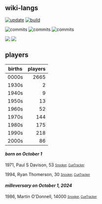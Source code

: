 ## wiki-langs
[![update](https://github.com/dreamerminsk/wiki-langs/actions/workflows/update-tables.yml/badge.svg)](https://github.com/dreamerminsk/wiki-langs/actions/workflows/update-tables.yml)
[![build](https://github.com/dreamerminsk/wiki-langs/actions/workflows/build.yml/badge.svg)](https://github.com/dreamerminsk/wiki-langs/actions/workflows/build.yml)

![commits](https://img.shields.io/github/commit-activity/y/dreamerminsk/wiki-langs)
![commits](https://img.shields.io/github/commit-activity/m/dreamerminsk/wiki-langs)
![commits](https://img.shields.io/github/commit-activity/w/dreamerminsk/wiki-langs)

![](https://img.shields.io/github/languages/code-size/dreamerminsk/wiki-langs)
![](https://img.shields.io/github/repo-size/dreamerminsk/wiki-langs)

## players
| births | players |
| :----: | ------: |
| 0000s | 2665 |
| 1930s | 2 |
| 1940s | 9 |
| 1950s | 13 |
| 1960s | 52 |
| 1970s | 144 |
| 1980s | 175 |
| 1990s | 218 |
| 2000s | 86 |

#### ***born on October  1***
1971, Paul S Davison, 53 <sub><sup>[Snooker](http://www.snooker.org/res/index.asp?player=23), [CueTracker](http://cuetracker.net/Players/paul-davison/)</sup></sub>

1994, Ryan Thomerson, 30 <sub><sup>[Snooker](http://www.snooker.org/res/index.asp?player=741), [CueTracker](http://cuetracker.net/Players/ryan-thomerson/)</sup></sub>


#### ***milleversary on October  1, 2024***
1986, Martin O'Donnell, 14000 <sub><sup>[Snooker](http://www.snooker.org/res/index.asp?player=120), [CueTracker](http://cuetracker.net/Players/martin-odonnell/)</sup></sub>



